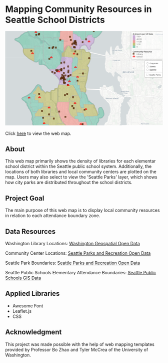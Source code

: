# Mapping Community Resources in Seattle School Districts

![Screenshot of the web map](img/web_map_screenshot.png)

Click [here](https://tmroach.github.io/library-distribution-seattle-school-districts/) to view the web map.

## About

This web map primarily shows the density of libraries for each elementar school district within the Seattle public school system. Additionally, the locations of both libraries and local community centers are plotted on the map. Users may also select to view the 'Seattle Parks' layer, which shows how city parks are distributed throughout the school districts.

## Project Goal

The main purpose of this web map is to display local community resources in relation to each attendance boundary zone. 

## Data Resources

Washington Library Locations: [Washington Geospatial Open Data](https://geo.wa.gov/datasets/washington-library-locations?geometry=-127.779%2C45.964%2C-113.903%2C48.572&showData=true)

Community Center Locations: [Seattle Parks and Recreation Open Data](https://data.seattle.gov/Parks-and-Recreation/Seattle-Parks-and-Recreation-GIS-Map-Layer-Shapefi/q59g-r5pd)

Seattle Park Boundaries: [Seattle Parks and Recreation Open Data](https://data.seattle.gov/Parks-and-Recreation/Seattle-Parks-and-Recreation-GIS-Map-Layer-Shapefi/ptpk-refv)

Seattle Public Schools Elementary Attendance Boundaries: [Seattle Public Schools GIS Data](https://www.seattleschools.org/departments/enrollment_planning/enrollment_data/maps)



## Applied Libraries

- Awesome Font
- Leaflet.js
- CSS

## Acknowledgment

This project was made possible with the help of web mapping templates provided by Professor Bo Zhao and Tyler McCrea of the University of Washington.
